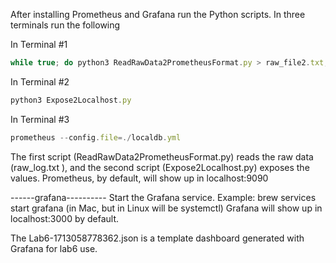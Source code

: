 After installing Prometheus and Grafana run the Python scripts. In three terminals run the following 

In Terminal #1
```javascript
while true; do python3 ReadRawData2PrometheusFormat.py > raw_file2.txt; sleep 0.5; done
```

In Terminal #2
```javascript
python3 Expose2Localhost.py
```

In Terminal #3
```javascript
prometheus --config.file=./localdb.yml
```

The first script (ReadRawData2PrometheusFormat.py) reads the raw data (raw_log.txt ), and the second script (Expose2Localhost.py) exposes the values. Prometheus, by default, will show up in localhost:9090


------grafana----------
Start the Grafana service. Example:
brew services start grafana (in Mac, but in Linux will be systemctl)
Grafana will show up in localhost:3000 by default.


The Lab6-1713058778362.json is a template dashboard generated with Grafana for lab6 use.
